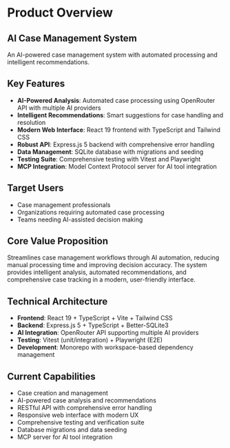 # Product Overview

## AI Case Management System

An AI-powered case management system with automated processing and intelligent recommendations.

## Key Features
- **AI-Powered Analysis**: Automated case processing using OpenRouter API with multiple AI providers
- **Intelligent Recommendations**: Smart suggestions for case handling and resolution
- **Modern Web Interface**: React 19 frontend with TypeScript and Tailwind CSS
- **Robust API**: Express.js 5 backend with comprehensive error handling
- **Data Management**: SQLite database with migrations and seeding
- **Testing Suite**: Comprehensive testing with Vitest and Playwright
- **MCP Integration**: Model Context Protocol server for AI tool integration

## Target Users
- Case management professionals
- Organizations requiring automated case processing
- Teams needing AI-assisted decision making

## Core Value Proposition
Streamlines case management workflows through AI automation, reducing manual processing time and improving decision accuracy. The system provides intelligent analysis, automated recommendations, and comprehensive case tracking in a modern, user-friendly interface.

## Technical Architecture
- **Frontend**: React 19 + TypeScript + Vite + Tailwind CSS
- **Backend**: Express.js 5 + TypeScript + Better-SQLite3
- **AI Integration**: OpenRouter API supporting multiple AI providers
- **Testing**: Vitest (unit/integration) + Playwright (E2E)
- **Development**: Monorepo with workspace-based dependency management

## Current Capabilities
- Case creation and management
- AI-powered case analysis and recommendations
- RESTful API with comprehensive error handling
- Responsive web interface with modern UX
- Comprehensive testing and verification suite
- Database migrations and data seeding
- MCP server for AI tool integration